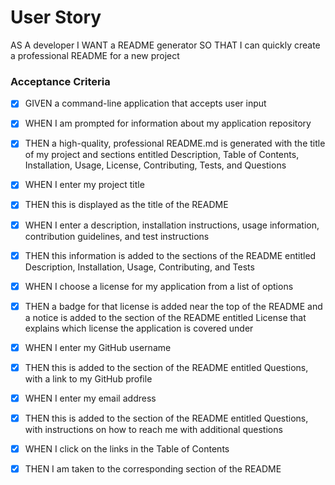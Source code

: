 # User Story

AS A developer
I WANT a README generator
SO THAT I can quickly create a professional README for a new project

### Acceptance Criteria

 - [x] GIVEN a command-line application that accepts user input
 

- [x] WHEN I am prompted for information about my application repository
- [x] THEN a high-quality, professional README.md is generated with the title of my project and sections entitled Description, Table of Contents, Installation, Usage, License, Contributing, Tests, and Questions

- [x] WHEN I enter my project title
- [x] THEN this is displayed as the title of the README

- [x] WHEN I enter a description, installation instructions, usage information, contribution guidelines, and test instructions
- [x] THEN this information is added to the sections of the README entitled Description, Installation, Usage, Contributing, and Tests

- [x] WHEN I choose a license for my application from a list of options
- [x] THEN a badge for that license is added near the top of the README and a notice is added to the section of the README entitled License that explains which license the application is covered under

- [x] WHEN I enter my GitHub username
- [x] THEN this is added to the section of the README entitled Questions, with a link to my GitHub profile

- [x] WHEN I enter my email address
- [x] THEN this is added to the section of the README entitled Questions, with instructions on how to reach me with additional questions

- [x] WHEN I click on the links in the Table of Contents
- [x] THEN I am taken to the corresponding section of the README
